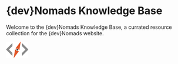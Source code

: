 # {dev}Nomads Knowledge Base [](id=knowledgebase)

Welcome to the {dev}Nomads Knowledge Base, a currated resource collection for the {dev}Nomads website.

![{dev}Nomads](../../images/devnomads-logo.png)
